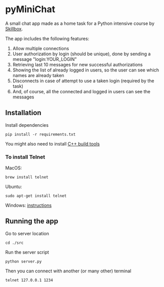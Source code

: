 # pyMiniChat

A small chat app made as a home task for a Python intensive course by [Skillbox](https://skillbox.ru/).

The app includes the following features:

1. Allow multiple connections
2. User authorization by login (should be unique), done by sending a message "login:YOUR_LOGIN"
3. Retrieving last 10 messages for new successful authorizations
4. Showing the list of already logged in users, so the user can see which names are already taken
5. Disconnects in case of attempt to use a taken login (required by the task)
6. And, of course, all the connected and logged in users can see the messages

## Installation

Install dependencies

```
pip install -r requirements.txt
```

You might also need to install [С++ build tools](https://visualstudio.microsoft.com/downloads/#build-tools-for-visual-studio-2019)

### To install Telnet

MacOS:
```
brew install telnet
```

Ubuntu:
```
sudo apt-get install telnet
```

Windows: [instructions](https://help.keenetic.com/hc/ru/articles/213965809-%D0%92%D0%BA%D0%BB%D1%8E%D1%87%D0%B5%D0%BD%D0%B8%D0%B5-%D1%81%D0%BB%D1%83%D0%B6%D0%B1-Telnet-%D0%B8-TFTP-%D0%B2-Windows)

## Running the app

Go to server location
```
cd ./src
```

Run the server script
```
python server.py
```

Then you can connect with another (or many other) terminal
```
telnet 127.0.0.1 1234
```
